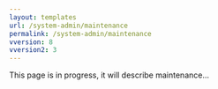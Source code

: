 ```yaml
---
layout: templates
url: /system-admin/maintenance
permalink: /system-admin/maintenance
vversion: 8
vversion2: 3
---
```



This page is in progress, it will describe maintenance...

